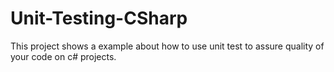 # Unit-Testing-CSharp
This project shows a example about how to use unit test to assure quality of your code on c# projects.
